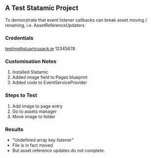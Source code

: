 ## A Test Statamic Project

To demonstrate that event listener callbacks can break asset moving / renaming, i.e. AssetReferenceUpdaters

### Credentials
testing@stuartcusack.ie
12345678

### Customisation Notes

1. Installed Statamic
2. Added image field to Pages blueprint
3. Added code to EventServiceProvider

### Steps to Test

1. Add image to page entry
2. Go to assets manager
3. Move image to folder

### Results

- "Undefined array key listener"
- File is in fact moved
- But asset reference updates do not complete.